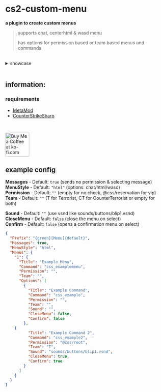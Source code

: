 # cs2-custom-menu
**a plugin to create custom menus**
> supports chat, centerhtml & wasd menu
>
> has options for permission based or team based menus and commands

<br>

<details>
	<summary>showcase</summary>
	<video src="https://github.com/user-attachments/assets/07574910-1b56-48e4-90de-39342743bdaa">
</details>

<br>

## information:

### requirements
- [MetaMod](https://cs2.poggu.me/metamod/installation)
- [CounterStrikeSharp](https://github.com/roflmuffin/CounterStrikeSharp)

<br>

<a href='https://ko-fi.com/G2G2Y3Z9R' target='_blank'><img style='border:0px; height:75px;' src='https://storage.ko-fi.com/cdn/brandasset/kofi_s_tag_dark.png?_gl=1*6vhavf*_gcl_au*MTIwNjcwMzM4OC4xNzE1NzA0NjM5*_ga*NjE5MjYyMjkzLjE3MTU3MDQ2MTM.*_ga_M13FZ7VQ2C*MTcyMjIwMDA2NS4xNy4xLjE3MjIyMDA0MDUuNjAuMC4w' border='0' alt='Buy Me a Coffee at ko-fi.com' /></a> <br>

## example config
**Messages** - Default: `true` (sends no permission & selecting message) <br>
**MenuStyle** - Default: `"html"` (options: chat/html/wasd) <br>
**Permission** - Default: `""` (empty for no check, @css/reservation for vip) <br>
**Team** - Default: `""` (T for Terrorist, CT for CounterTerrorist or empty for both) <br>

**Sound** - Default: `""` (use vsnd like sounds/buttons/blip1.vsnd) <br>
**CloseMenu** - Default: `false` (close the menu on select) <br>
**Confirm** - Default: `false` (opens a confirmation menu on select) <br>

```json
{
  "Prefix": "{green}[Menu]{default}",
  "Messages": true,
  "MenuStyle": "html",
  "Menus": {
    "1": {
      "Title": "Example Menu",
      "Command": "css_examplemenu",
      "Permission": "",
      "Team": "",
      "Options": [
        {
          "Title": "Example Command",
          "Command": "css_example",
          "Permission": "",
          "Team": "",
          "Sound": "",
          "CloseMenu": false,
          "Confirm": false
        },
	{
          "Title": "Example Command 2",
          "Command": "css_example2",
          "Permission": "@css/root",
          "Team": "T",
          "Sound": "sounds/buttons/blip1.vsnd",
          "CloseMenu": true,
          "Confirm": true
        }
      ]
    }
  }
}
```